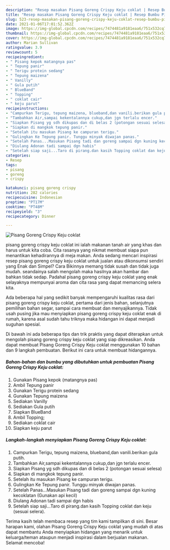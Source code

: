 ```yaml
---
description: "Resep masakan Pisang Goreng Crispy Keju coklat | Resep Bumbu Pisang Goreng Crispy Keju coklat Yang Lezat"
title: "Resep masakan Pisang Goreng Crispy Keju coklat | Resep Bumbu Pisang Goreng Crispy Keju coklat Yang Lezat"
slug: 523-resep-masakan-pisang-goreng-crispy-keju-coklat-resep-bumbu-pisang-goreng-crispy-keju-coklat-yang-lezat
date: 2021-01-06T17:01:52.362Z
image: https://img-global.cpcdn.com/recipes/7474481a9181eaa6/751x532cq70/pisang-goreng-crispy-keju-coklat-foto-resep-utama.jpg
thumbnail: https://img-global.cpcdn.com/recipes/7474481a9181eaa6/751x532cq70/pisang-goreng-crispy-keju-coklat-foto-resep-utama.jpg
cover: https://img-global.cpcdn.com/recipes/7474481a9181eaa6/751x532cq70/pisang-goreng-crispy-keju-coklat-foto-resep-utama.jpg
author: Marian Sullivan
ratingvalue: 3.9
reviewcount: 5
recipeingredient:
- " Pisang kepok matangnya pas"
- " Tepung panir"
- " Terigu protein sedang"
- " Tepung maizena"
- " Vanilly"
- " Gula putih"
- " BlueBand"
- " Topping"
- " coklat cair"
- " keju parut"
recipeinstructions:
- "Campurkan Terigu, tepung maizena, blueband,dan vanili.berikan gula putih."
- "Tambahkan Air,sampai kekentalannya cukup,dan jgn terlalu encer."
- "Siapkan Pisang yg sdh dikupas dan di belas 2 (potongan sesuai selesa)"
- "Siapkan di mangkok tepung panir."
- "Setelah itu masukan Pisang ke campuran terigu."
- "Gulingkan Ke Tepung panir. Tunggu minyak diwajan panas."
- "Setelah Panas...Masukan Pisang tadi dan goreng sampai dgn kuning kecoklatan (Gunakan api kecil)"
- "Diulang Adonan tadi sampai dgn habis"
- "Setelah siap saji...Taro di pirang.dan kasih Topping coklat dan keju (sesuai selera)."
categories:
- Resep
tags:
- pisang
- goreng
- crispy

katakunci: pisang goreng crispy 
nutrition: 282 calories
recipecuisine: Indonesian
preptime: "PT17M"
cooktime: "PT48M"
recipeyield: "3"
recipecategory: Dinner

---
```



![Pisang Goreng Crispy Keju coklat](https://img-global.cpcdn.com/recipes/7474481a9181eaa6/751x532cq70/pisang-goreng-crispy-keju-coklat-foto-resep-utama.jpg)


pisang goreng crispy keju coklat ini ialah makanan tanah air yang khas dan harus untuk kita coba. Cita rasanya yang nikmat membuat siapa pun menantikan kehadirannya di meja makan.
Anda sedang mencari inspirasi resep pisang goreng crispy keju coklat untuk jualan atau dikonsumsi sendiri yang Enak dan Simpel? Cara Bikinnya memang tidak susah dan tidak juga mudah. seandainya salah mengolah maka hasilnya akan hambar dan bahkan tidak sedap. Padahal pisang goreng crispy keju coklat yang enak selayaknya mempunyai aroma dan cita rasa yang dapat memancing selera kita.

Ada beberapa hal yang sedikit banyak mempengaruhi kualitas rasa dari pisang goreng crispy keju coklat, pertama dari jenis bahan, selanjutnya pemilihan bahan segar, sampai cara membuat dan menyajikannya. Tidak usah pusing jika mau menyiapkan pisang goreng crispy keju coklat enak di rumah, karena asal sudah tahu triknya maka hidangan ini dapat menjadi suguhan spesial.




Di bawah ini ada beberapa tips dan trik praktis yang dapat diterapkan untuk mengolah pisang goreng crispy keju coklat yang siap dikreasikan. Anda dapat membuat Pisang Goreng Crispy Keju coklat menggunakan 10 bahan dan 9 langkah pembuatan. Berikut ini cara untuk membuat hidangannya.

<!--inarticleads1-->

##### Bahan-bahan dan bumbu yang dibutuhkan untuk pembuatan Pisang Goreng Crispy Keju coklat:

1. Gunakan  Pisang kepok (matangnya pas)
1. Ambil  Tepung panir
1. Gunakan  Terigu protein sedang
1. Gunakan  Tepung maizena
1. Sediakan  Vanilly
1. Sediakan  Gula putih
1. Siapkan  BlueBand
1. Ambil  Topping;
1. Sediakan  coklat cair
1. Siapkan  keju parut




<!--inarticleads2-->

##### Langkah-langkah menyiapkan Pisang Goreng Crispy Keju coklat:

1. Campurkan Terigu, tepung maizena, blueband,dan vanili.berikan gula putih.
1. Tambahkan Air,sampai kekentalannya cukup,dan jgn terlalu encer.
1. Siapkan Pisang yg sdh dikupas dan di belas 2 (potongan sesuai selesa)
1. Siapkan di mangkok tepung panir.
1. Setelah itu masukan Pisang ke campuran terigu.
1. Gulingkan Ke Tepung panir. Tunggu minyak diwajan panas.
1. Setelah Panas...Masukan Pisang tadi dan goreng sampai dgn kuning kecoklatan (Gunakan api kecil)
1. Diulang Adonan tadi sampai dgn habis
1. Setelah siap saji...Taro di pirang.dan kasih Topping coklat dan keju (sesuai selera).




Terima kasih telah membaca resep yang tim kami tampilkan di sini. Besar harapan kami, olahan Pisang Goreng Crispy Keju coklat yang mudah di atas dapat membantu Anda menyiapkan hidangan yang menarik untuk keluarga/teman ataupun menjadi inspirasi dalam berjualan makanan. Selamat mencoba!
